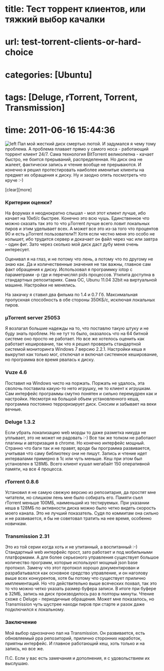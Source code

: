 # title: Тест торрент клиентов, или тяжкий выбор качалки
# url: test-torrent-clients-or-hard-choice
# categories: [Ubuntu]
# tags: [Deluge, rTorrent, Torrent, Transmission]
# time: 2011-06-16 15:44:36


![left](~transmission-logo.png)
Пал мой жесткий диск смертью лютой. И задумался я чему тому проблема. А проблема плавает прямо у самого носа - работающий торрент клиент 24/7. Сама технология BitTorrent великолепна - качает быстро, не боится прерываний, распределенная. Но диск она не жалеет, фактически запись и чтение вообще не прерываются. И конечно я решил протестировать наиболее именитые клиенты на предмет их обращения к диску. Ну и заодно опять посмотреть что круче :-)

[clear][more]

### Критерии оценки?
На форумах я неоднократно слышал - мол этот клиент лучше, ибо качает на 10кб/с быстрее. Конечно это всю чушь. Единственное что можно сказать так это то что µTorrent лучше всего ловит локальных пиров и этим уделывает всех. А может все это из-за того что процентов 90 и есть µTorrent пользователи?! Хотя если честно меня это особо не колышет, ибо трудится сервер и докачает он файл через час или завтра - один фиг. Зато через сколько мой диск даст дубу меня очень интересует. 

Оценивал я на глаз, и не потому что лень, а потому что по другому не знаю как. Да и количественные значения не так важны, главное сам факт обращения к диску. Использовал я программку iotop c параметрами -p где и перечислял pids процессов. Утилита доступна в стандартных репозитариях. Сама OC, Ubunu 11.04 32bit на виртуальной машине. Настройки не менялись.

На закачку я ставил два фильма по 1.4 и 0.7 Гб. Максимальная пропускная способность в обе стороны 350КБ/с, исключая локальных пиров.


### µTorrent server 25053
Я возлагал большие надежды на то, что поставлю такую штуку и не буду знать проблем. Но не тут то было, оказалось что на 64 битной системе оно просто не работает. Но все же хотелось оценить как работает кеширование, так что я решил проверить стандартной системой мониторинга Windows 7 версию 2.2.1. Настройки кеша я выкрутил как только мог, отключал и включал системное кеширование, но программа все время рвалась к диску.


### Vuze 4.6
Поставил на Windows чисто на поржать. Поржать не удалось, эта сволочь поставила какую-то нето игрушку, не то клиент к игрушкам. Сам интерфейс программы смутно понятен и сильно перемудрен как и настройки. Несмотря на большой объем установленного кеша, программа постоянно терроризирует диск. Сносим и забывает на веки вечные.


### Deluge 1.3.2
Если убрать локализацию web морды то даже разметка никуда не уплывает, это не может не радовать :-) Все так же толком не работают плагины и авторизация в chrome. Но конечно интерфейс мощный. Странно что баги так и не правят, вроде бы программа развивается, учитывая что саму библиотеку они не пишут. Запись и чтение идет интервалами примерно в 1с или чуть меньше. Кеш при этом был установлен в 128МБ. Всего клиент кушал мегабайт 150 оперативной памяти, на все 4 процесса.


### rTorrent 0.8.6
Установил я не самую свежую версию из репозитария, да простят мне читатели, но слишком лень мне было собирать его. Памяти съел rTorrent меньше 100МБ, наименьший из тестируемых. При указании кеша в 128МБ по активности диска можно было четко видеть скорость моего канала. Это не лучший показатель. Судя по коммитам она сильно и не развивается, я бы не советовал тратить на нее время, особенно новичкам.


### Transmission 2.31
Это из той серии когда хоть и не упитанный, а воспитанный :-) Стандартный web интерфейс прост, зато работает и под мобильными платформами. А для более серьезного управления существует большое количество программ, которые используют мощный json base протокол. Замечу что этот протокол хорошо документирован и разрабатывался как основное средство управление, и он наголову выше всех конкурентов, хотя бы потому что существует прилично имплементаций. Но что действительно выше всяческих похвал, так это то что можно четко указать размер буфера записи. В итоге при буфере в 32МБ, запись на диск производилось раз в полторы минуты. Чтение схоже с Deluge - периодичные обращения.
Может мне показалось, но Transmission чуть шустрее находи пиров при старте и разок даже подключился к локальному.


### Заключение
Мой выбор однозначно пал на Transmission. Он развивается, есть обновляемый ppa репозиторий, прилично сторонних наработок, приятны интерфейс. И главное работающий кеш, хоть только и на запись, но все же.

П.С. Если у вас есть замечания и дополнения, я с удовольствием их выслушаю.
